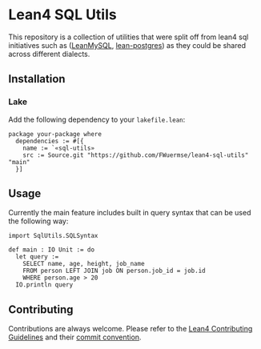 # Lean4 SQL Utils

This repository is a collection of utilities that were split off from lean4 sql initiatives such as ([LeanMySQL](https://github.com/arthurpaulino/LeanMySQL), [lean-postgres](https://github.com/FWuermse/lean-postgres)) as they could be shared across different dialects.

## Installation

### Lake

Add the following dependency to your `lakefile.lean`:

```
package your-package where
  dependencies := #[{
    name := `«sql-utils»
    src := Source.git "https://github.com/FWuermse/lean4-sql-utils" "main"
  }]
```

## Usage

Currently the main feature includes built in query syntax that can be used the following way:

```lean
import SqlUtils.SQLSyntax

def main : IO Unit := do
  let query :=
    SELECT name, age, height, job_name
    FROM person LEFT JOIN job ON person.job_id = job.id
    WHERE person.age > 20
  IO.println query
```

## Contributing

Contributions are always welcome. Please refer to the [Lean4 Contributing Guidelines](https://github.com/leanprover/lean4/blob/master/CONTRIBUTING.md) and their [commit convention](https://leanprover.github.io/lean4/doc/dev/commit_convention.html).
